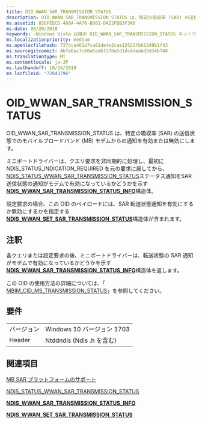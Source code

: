 ```yaml
---
title: OID_WWAN_SAR_TRANSMISSION_STATUS
description: OID_WWAN_SAR_TRANSMISSION_STATUS は、特定の吸収率 (SAR) の送信状態でのモバイルブロードバンド (MB) モデムからの通知を有効または無効にします。
ms.assetid: 83DFEECD-468A-4A76-B881-DA22FBB3F3A6
ms.date: 08/20/2018
keywords: -Windows Vista 以降の OID_WWAN_SAR_TRANSMISSION_STATUS ネットワークドライバー
ms.localizationpriority: medium
ms.openlocfilehash: 7374ca461a7ca81de4e2cae12522fb61249b1f43
ms.sourcegitcommit: 4b7a6ac7c68e6ad6f27da5d1dc4deabd5d34b748
ms.translationtype: MT
ms.contentlocale: ja-JP
ms.lasthandoff: 10/24/2019
ms.locfileid: "72843796"
---
```

# <a name="oid_wwan_sar_transmission_status"></a>OID_WWAN_SAR_TRANSMISSION_STATUS

OID_WWAN_SAR_TRANSMISSION_STATUS は、特定の吸収率 (SAR) の送信状態でのモバイルブロードバンド (MB) モデムからの通知を有効または無効にします。

ミニポートドライバーは、クエリ要求を非同期的に処理し、最初に NDIS_STATUS_INDICATION_REQUIRED を元の要求に戻してから、 [NDIS_STATUS_WWAN_SAR_TRANSMISSION_STATUS](ndis-status-wwan-sar-transmission-status.md)ステータス通知をSAR 送信状態の通知がモデムで有効になっているかどうかを示す[**NDIS_WWAN_SAR_TRANSMISSION_STATUS_INFO**](https://docs.microsoft.com/windows-hardware/drivers/ddi/ndiswwan/ns-ndiswwan-_ndis_wwan_sar_transmission_status_info)構造体。

設定要求の場合、この OID のペイロードには、SAR 転送状態通知を有効にするか無効にするかを指定する[**NDIS_WWAN_SET_SAR_TRANSMISSION_STATUS**](https://docs.microsoft.com/windows-hardware/drivers/ddi/ndiswwan/ns-ndiswwan-_ndis_wwan_set_sar_transmission_status)構造体が含まれます。

## <a name="remarks"></a>注釈

各クエリまたは設定要求の後、ミニポートドライバーは、転送状態の SAR 通知がモデムで有効になっているかどうかを示す[**NDIS_WWAN_SAR_TRANSMISSION_STATUS_INFO**](https://docs.microsoft.com/windows-hardware/drivers/ddi/ndiswwan/ns-ndiswwan-_ndis_wwan_sar_transmission_status_info)構造体を返します。

この OID の使用方法の詳細については、「 [MBIM_CID_MS_TRANSMISSION_STATUS](https://docs.microsoft.com/windows-hardware/drivers/network/mb-sar-platform-support#mbimcidmstransmissionstatus)」を参照してください。

## <a name="requirements"></a>要件

|   |   |
| --- | --- |
| バージョン | Windows 10 バージョン 1703 |
| Header | Ntddndis (Ndis .h を含む) |

## <a name="see-also"></a>関連項目

[MB SAR プラットフォームのサポート](https://docs.microsoft.com/windows-hardware/drivers/network/mb-sar-platform-support)

[NDIS_STATUS_WWAN_SAR_TRANSMISSION_STATUS](ndis-status-wwan-sar-transmission-status.md)

[**NDIS_WWAN_SAR_TRANSMISSION_STATUS_INFO**](https://docs.microsoft.com/windows-hardware/drivers/ddi/ndiswwan/ns-ndiswwan-_ndis_wwan_sar_transmission_status_info)

[**NDIS_WWAN_SET_SAR_TRANSMISSION_STATUS**](https://docs.microsoft.com/windows-hardware/drivers/ddi/ndiswwan/ns-ndiswwan-_ndis_wwan_set_sar_transmission_status)
